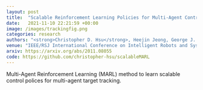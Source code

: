 ```yaml
---
layout: post
title:  "Scalable Reinforcement Learning Policies for Multi-Agent Control"
date:   2021-11-10 22:21:59 +00:00
image: /images/trackingfig.png
categories: research
authors: "<strong>Christopher D. Hsu</strong>, Heejin Jeong, George J. Pappas, Pratik Chaudhari"
venue: "IEEE/RSJ International Conference on Intelligent Robots and Systems (IROS)"
arxiv: https://arxiv.org/abs/2011.08055
code: https://github.com/christopher-hsu/scalableMARL
---
```

Multi-Agent Reinforcement Learning (MARL) method to learn scalable control polices for multi-agent target tracking.